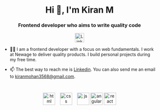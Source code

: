 <h1 align="center">Hi 👋, I'm Kiran M</h1>
<h3 align="center">Frontend developer who aims to write quality code</h3>
 
<div align=center>
<a href="https://www.linkedin.com/in/kiran-m-952106158/"><img src="https://cdn.worldvectorlogo.com/logos/linkedin-icon-2.svg" title="Linkedin" alt="Linkedin Account" width="30"/></a>
</div>
 
- 👨‍💻 I am a frontend developer with a focus on web fundamentals. I work at Newage to deliver quality products. I build personal projects during my free time.
 
- 📫 The best way to reach me is [Linkedin](https://www.linkedin.com/in/kiran-m-952106158/). You can also send me an email to kiranmohan3568@gmail.com.
 
<br>
 
<p align="center">
<img src="https://upload.wikimedia.org/wikipedia/commons/thumb/6/61/HTML5_logo_and_wordmark.svg/2048px-HTML5_logo_and_wordmark.svg.png" alt="html" width="auto" height="40">&nbsp;&nbsp;&nbsp;
<img src='https://upload.wikimedia.org/wikipedia/commons/thumb/d/d5/CSS3_logo_and_wordmark.svg/1200px-CSS3_logo_and_wordmark.svg.png' alt="css" width="auto" height="40">&nbsp;&nbsp;&nbsp;
<img src='https://upload.wikimedia.org/wikipedia/commons/6/6a/JavaScript-logo.png' height='40' width='auto' alt="js">
<img src="https://angular.io/assets/images/logos/angular/angular.svg" alt="angular" width="40" height="40"/>
<img src="https://upload.wikimedia.org/wikipedia/commons/thumb/a/a7/React-icon.svg/1280px-React-icon.svg.png" alt="react" width="auto" height="40"/>
<p align="center">  
<br>
